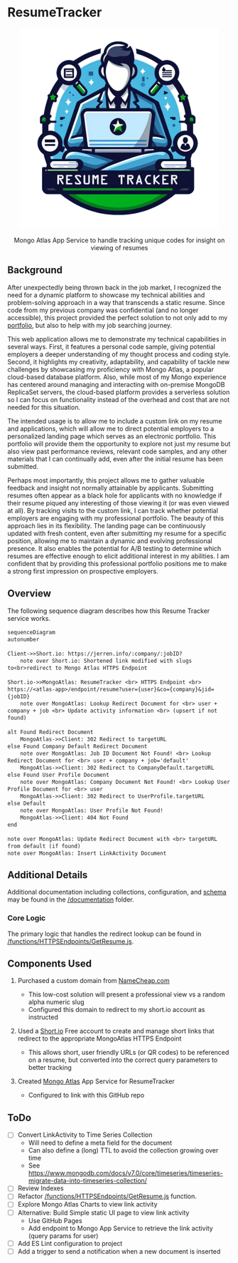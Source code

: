 <!-- markdownlint-disable MD033 -->
# ResumeTracker

<div align="center"><img style="max-width: 450px;" src="./documentation/logo/ResumeTrackerLogo.png" alt="Resume Tracker Logo"></div>
<p style="text-align: center;">Mongo Atlas App Service to handle tracking unique codes for insight on viewing of resumes</p>

## Background

After unexpectedly being thrown back in the job market, I recognized the need for a dynamic platform to showcase my technical abilities and problem-solving approach in a way that transcends a static resume. Since code from my previous company was confidential (and no longer accessible), this project provided the perfect solution to not only add to my [portfolio](https://github.com/jerrens/Portfolio), but also to help with my job searching journey.

This web application allows me to demonstrate my technical capabilities in several ways. First, it features a personal code sample, giving potential employers a deeper understanding of my thought process and coding style.  Second, it highlights my creativity, adaptability, and capability of tackle new challenges by showcasing my proficiency with Mongo Atlas, a popular cloud-based database platform.  Also, while most of my Mongo experience has centered around managing and interacting with on-premise MongoDB ReplicaSet servers, the cloud-based platform provides a serverless solution so I can focus on functionality instead of the overhead and cost that are not needed for this situation.

The intended usage is to allow me to include a custom link on my resume and applications, which will allow me to direct potential employers to a personalized landing page which serves as an electronic portfolio.  This portfolio will provide them the opportunity to explore not just my resume but also view past performance reviews, relevant code samples, and any other materials that I can continually add, even after the initial resume has been submitted.

Perhaps most importantly, this project allows me to gather valuable feedback and insight not normally attainable by applicants. Submitting resumes often appear as a black hole for applicants with no knowledge if their resume piqued any interesting of those viewing it (or was even viewed at all). By tracking visits to the custom link, I can track whether potential employers are engaging with my professional portfolio. The beauty of this approach lies in its flexibility. The landing page can be continuously updated with fresh content, even after submitting my resume for a specific position, allowing me to maintain a dynamic and evolving professional presence. It also enables the potential for A/B testing to determine which resumes are effective enough to elicit additional interest in my abilities.  I am confident that by providing this professional portfolio positions me to make a strong first impression on prospective employers.

## Overview

The following sequence diagram describes how this Resume Tracker service works.

```mermaid
sequenceDiagram
autonumber

Client->>Short.io: https://jerren.info/:company/:jobID?
    note over Short.io: Shortened link modified with slugs to<br>redirect to Mongo Atlas HTTPS Endpoint

Short.io->>MongoAtlas: ResumeTracker <br> HTTPS Endpoint <br> https://<atlas-app>/endpoint/resume?user={user}&co={company}&jid={jobID}
    note over MongoAtlas: Lookup Redirect Document for <br> user + company + job <br> Update activity information <br> (upsert if not found)

alt Found Redirect Document
    MongoAtlas->>Client: 302 Redirect to targetURL
else Found Company Default Redirect Document
    note over MongoAtlas: Job ID Document Not Found! <br> Lookup Redirect Document for <br> user + company + job='default'
    MongoAtlas->>Client: 302 Redirect to CompanyDefault.targetURL
else Found User Profile Document
    note over MongoAtlas: Company Document Not Found! <br> Lookup User Profile Document for <br> user
    MongoAtlas->>Client: 302 Redirect to UserProfile.targetURL
else Default
    note over MongoAtlas: User Profile Not Found!
    MongoAtlas->>Client: 404 Not Found
end

note over MongoAtlas: Update Redirect Document with <br> targetURL from default (if found)
note over MongoAtlas: Insert LinkActivity Document
```

## Additional Details

Additional documentation including collections, configuration, and [schema](./documentation/schema/) may be found in the [/documentation](./documentation/) folder.

### Core Logic

The primary logic that handles the redirect lookup can be found in [/functions/HTTPSEndpoints/GetResume.js](./functions/HTTPSEndpoints/GetResume.js).

## Components Used

1. Purchased a custom domain from [NameCheap.com](https://NameCheap.com)
    - This low-cost solution will present a professional view vs a random alpha numeric slug
    - Configured this domain to redirect to my short.io account as instructed

1. Used a [Short.io](https://Short.io) Free account to create and manage short links that redirect to the appropriate MongoAtlas HTTPS Endpoint
    - This allows short, user friendly URLs (or QR codes) to be referenced on a resume, but converted into the correct query parameters to better tracking

1. Created [Mongo Atlas](https://www.mongodb.com/atlas) App Service for ResumeTracker
    - Configured to link with this GitHub repo

## ToDo

- [ ] Convert LinkActivity to Time Series Collection
  - Will need to define a meta field for the document
  - Can also define a (long) TTL to avoid the collection growing over time
  - See <https://www.mongodb.com/docs/v7.0/core/timeseries/timeseries-migrate-data-into-timeseries-collection/>
- [ ] Review Indexes
- [ ] Refactor [/functions/HTTPSEndpoints/GetResume.js](./functions/HTTPSEndpoints/GetResume.js) function.
- [ ] Explore Mongo Atlas Charts to view link activity
- [ ] Alternative: Build Simple static UI page to view link activity
  - Use GitHub Pages
  - Add endpoint to Mongo App Service to retrieve the link activity (query params for user)
  <!-- - See <https://medium.com/flycode/how-to-deploy-a-static-website-for-free-using-github-pages-8eddc194853b> for guide -->
- [ ] Add ES Lint configuration to project
- [ ] Add a trigger to send a notification when a new document is inserted
